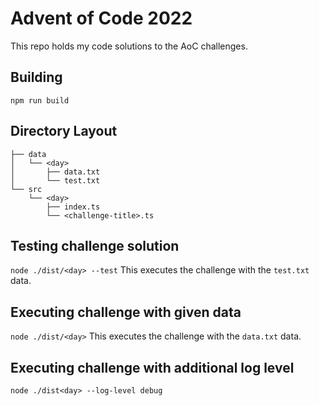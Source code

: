 # Advent of Code 2022
This repo holds my code solutions to the AoC challenges.

## Building

`npm run build`

## Directory Layout

```
├── data
│   └── <day>
│       ├── data.txt
│       └── test.txt
└── src
    └── <day>
        ├── index.ts
        └── <challenge-title>.ts
```

## Testing challenge solution

`node ./dist/<day> --test`
This executes the challenge with the `test.txt` data.

## Executing challenge with given data

`node ./dist/<day>`
This executes the challenge with the `data.txt` data.

## Executing challenge with additional log level

`node ./dist<day> --log-level debug`
